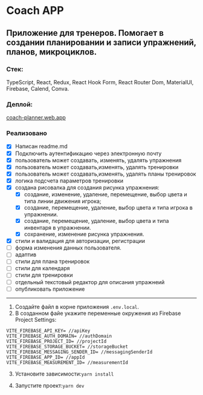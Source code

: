 # Coach APP

## Приложение для тренеров. Помогает в создании планировании и записи упражнений, планов, микроциклов.

### Стек:

TypeScript, React, Redux, React Hook Form, React Router Dom, MaterialUI, Firebase, Calend, Conva.

### Деплой:

[coach-planner.web.app](https://coach-planner.web.app/)

### Реализовано

- [x] Написан readme.md
- [x] Подключить аутентификацию через электронную почту
- [x] пользователь может создавать, изменять, удалять упражнения
- [x] пользователь может создавать,изменять, удалять тренировки
- [x] пользователь может создавать,изменять, удалять планы тренировок
- [x] логика подсчета параметров тренировки
- [x] создана рисовалка для создания рисунка упражнения:
  - [x] создание, изменение, удаление, перемещение, выбор цвета и типа линии движения игрока;
  - [x] создание, перемещение, удаление, выбор цвета и типа игрока в упражнении.
  - [x] создание, перемещение, удаление, выбор цвета и типа инвентаря в упражнении.
  - [x] сохранение, изменение рисунка упражнения.
- [x] стили и валидация для авторизации, регистрации
- [ ] форма изменения данных пользователя.
- [ ] адаптив
- [ ] стили для плана тренировок
- [ ] стили для календаря
- [ ] стили для тренировки
- [ ] отдельный текстовый редактор для описания упражнеий
- [ ] опубликовать приложение

---

1. Cоздайте файл в корне приложения `.env.local`.
2. В созданном файе укажите переменные окружения из Firebase Project Settings:

```
VITE_FIREBASE_API_KEY= //apiKey
VITE_FIREBASE_AUTH_DOMAIN= //authDomain
VITE_FIREBASE_PROJECT_ID= //projectId
VITE_FIREBASE_STORAGE_BUCKET= //storageBucket
VITE_FIREBASE_MESSAGING_SENDER_ID= //messagingSenderId
VITE_FIREBASE_APP_ID= //appId
VITE_FIREBASE_MEASUREMENT_ID= //measurementId
```

3. Установите зависимости:`yarn install`

4. Запустите проект:`yarn dev`
